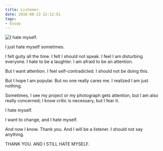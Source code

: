 ```yaml
---
title: Listener.
date: 2018-08-13 22:12:51
tags:
- Essay
---
```


![I hate myself.](/images/listener.png)

<!--more-->

I just hate myself sometimes. 

I felt guity all the time. I felt I should not speak. I feel I am disturbing everyone. I hate to be a laughter. I am afraid to be an attention. 

But I want attention. I feel self-contradicted. I should not be doing this. 

But I hope I am popular. But no one really cares me. I realized I am just nothing. 

Sometimes, I see my project or my photograph gets attention, but I am also really concerned; I know critic is necessary, but I fear it. 

I hate myself.

I want to change, and I hate myself.

And now I know. Thank you. And I will be a listener. I should not say anything.

THANK YOU. AND I STILL HATE MYSELF.